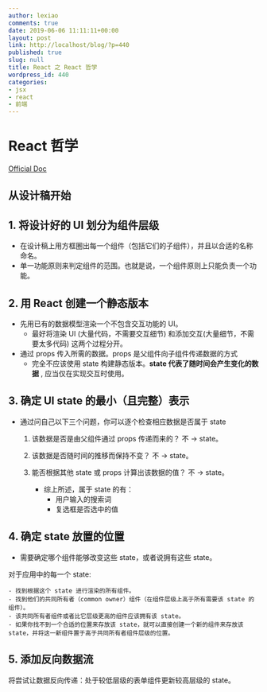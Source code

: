 ```yaml
---
author: lexiao
comments: true
date: 2019-06-06 11:11:11+00:00
layout: post
link: http://localhost/blog/?p=440
published: true
slug: null
title: React 之 React 哲学
wordpress_id: 440
categories:
- jsx
- react
- 前端
---
```


# React 哲学

[Official Doc](https://zh-hans.reactjs.org/docs/thinking-in-react.html)

## 从设计稿开始

## 1. 将设计好的 UI 划分为组件层级

* 在设计稿上用方框圈出每一个组件（包括它们的子组件），并且以合适的名称命名。
* 单一功能原则来判定组件的范围。也就是说，一个组件原则上只能负责一个功能。

## 2. 用 React 创建一个静态版本

* 先用已有的数据模型渲染一个不包含交互功能的 UI。
    - 最好将渲染 UI (大量代码，不需要交互细节) 和添加交互(大量细节，不需要太多代码) 这两个过程分开。
* 通过 props 传入所需的数据。props 是父组件向子组件传递数据的方式
    - 完全不应该使用 state 构建静态版本。**state 代表了随时间会产生变化的数据** ,  应当仅在实现交互时使用。 

## 3.   确定 UI state 的最小（且完整）表示  

* 通过问自己以下三个问题，你可以逐个检查相应数据是否属于 state

    1. 该数据是否是由父组件通过 props 传递而来的？      不 -> state。
    2. 该数据是否随时间的推移而保持不变？               不 -> state。
    3. 能否根据其他 state 或 props 计算出该数据的值？   不 -> state。

        - 综上所述，属于 state 的有：
            - 用户输入的搜索词
            - 复选框是否选中的值

## 4.   确定 state 放置的位置

* 需要确定哪个组件能够改变这些 state，或者说拥有这些 state。

对于应用中的每一个 state:

    - 找到根据这个 state 进行渲染的所有组件。
    - 找到他们的共同所有者（common owner）组件（在组件层级上高于所有需要该 state 的组件）。
    - 该共同所有者组件或者比它层级更高的组件应该拥有该 state。
    - 如果你找不到一个合适的位置来存放该 state，就可以直接创建一个新的组件来存放该 state，并将这一新组件置于高于共同所有者组件层级的位置。            

## 5. 添加反向数据流

将尝试让数据反向传递：处于较低层级的表单组件更新较高层级的 state。

